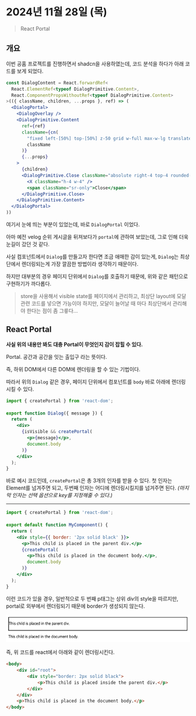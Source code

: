 # 2024년 11월 28일 (목)
> React Portal

## 개요
이번 공홈 프로젝트를 진행하면서 shadcn을 사용하였는데, 코드 분석을 하다가 아래 코드를 보게 되었다.

```jsx
const DialogContent = React.forwardRef<
  React.ElementRef<typeof DialogPrimitive.Content>,
  React.ComponentPropsWithoutRef<typeof DialogPrimitive.Content>
>(({ className, children, ...props }, ref) => (
  <DialogPortal>
    <DialogOverlay />
    <DialogPrimitive.Content
      ref={ref}
      className={cn(
        "fixed left-[50%] top-[50%] z-50 grid w-full max-w-lg translate-x-[-50%] translate-y-[-50%] gap-4 border bg-background p-6 shadow-lg duration-200 data-[state=open]:animate-in data-[state=closed]:animate-out data-[state=closed]:fade-out-0 data-[state=open]:fade-in-0 data-[state=closed]:zoom-out-95 data-[state=open]:zoom-in-95 data-[state=closed]:slide-out-to-left-1/2 data-[state=closed]:slide-out-to-top-[48%] data-[state=open]:slide-in-from-left-1/2 data-[state=open]:slide-in-from-top-[48%] sm:rounded-lg",
        className
      )}
      {...props}
    >
      {children}
      <DialogPrimitive.Close className="absolute right-4 top-4 rounded-sm opacity-70 ring-offset-background transition-opacity hover:opacity-100 focus:outline-none focus:ring-2 focus:ring-ring focus:ring-offset-2 disabled:pointer-events-none data-[state=open]:bg-accent data-[state=open]:text-muted-foreground">
        <X className="h-4 w-4" />
        <span className="sr-only">Close</span>
      </DialogPrimitive.Close>
    </DialogPrimitive.Content>
  </DialogPortal>
))
```

여기서 눈에 띄는 부분이 있었는데, 바로 `DialogPortal` 이었다.

아마 예전 velog 순위 게시글을 뒤져보다가 `portal`에 관하여 보았는데, 그로 인해 더욱 눈길이 갔던 것 같다.

사실 컴포넌트에서 `Dialog`를 만들고자 한다면 조금 애매한 감이 있는게, `Dialog`는 최상단에서 렌더링되는게 가장 깔끔한 방법이라 생각하기 때문이다.

하지만 대부분의 경우 페이지 단위에서 `Dialog`를 호출하기 때문에, 위와 같은 패턴으로 구현하기가 까다롭다.

> store을 사용해서 visible state를 페이지에서 관리하고, 최상단 layout에 모달 관련 코드를 넣으면 가능이야 하지만, 모달이 늘어날 때 마다 최상단에서 관리해야 한다는 점이 좀 그릏다...

## React Portal

**사실 위의 내용만 봐도 대충 Portal이 무엇인지 감이 잡힐 수 있다.**

Portal. 공간과 공간을 잇는 출입구 라는 뜻이다.

즉, 하위 DOM에서 다른 DOM에 렌더링을 할 수 있는 기법이다.

따라서 위의 `Dialog` 같은 경우, 페이지 단위에서 컴포넌트를 `body` 바로 아래에 렌더링시킬 수 있다.

```jsx
import { createPortal } from 'react-dom';

export function Dialog({ message }) {
  return (
    <div>
      {isVisible && createPortal(
        <p>{message}</p>,
        document.body
      )}
    </div>
  );
}
```

바로 예시 코드인데, `createPortal`은 총 3개의 인자를 받을 수 있다. 첫 인자는 Element를 넘겨주면 되고, 두번째 인자는 어디에 렌더링시킬지를 넘겨주면 된다. *(마지막 인자는 선택 옵션으로 key를 지정해줄 수 있다.)*

---

```jsx
import { createPortal } from 'react-dom';

export default function MyComponent() {
  return (
    <div style={{ border: '2px solid black' }}>
      <p>This child is placed in the parent div.</p>
      {createPortal(
        <p>This child is placed in the document body.</p>,
        document.body
      )}
    </div>
  );
}
```

이런 코드가 있을 경우, 일반적으로 두 번째 p태그는 상위 div의 style을 따르지만, portal로 외부에서 렌더링되기 때문에 border가 생성되지 않는다.

![](1.png)

즉, 위 코드를 react에서 아래와 같이 렌더링시킨다.

```html
<body>
    <div id="root">
        <div style="border: 2px solid black">
            <p>This child is placed inside the parent div.</p>
        </div>
    </div>
    <p>This child is placed in the document body.</p>
</body>
```